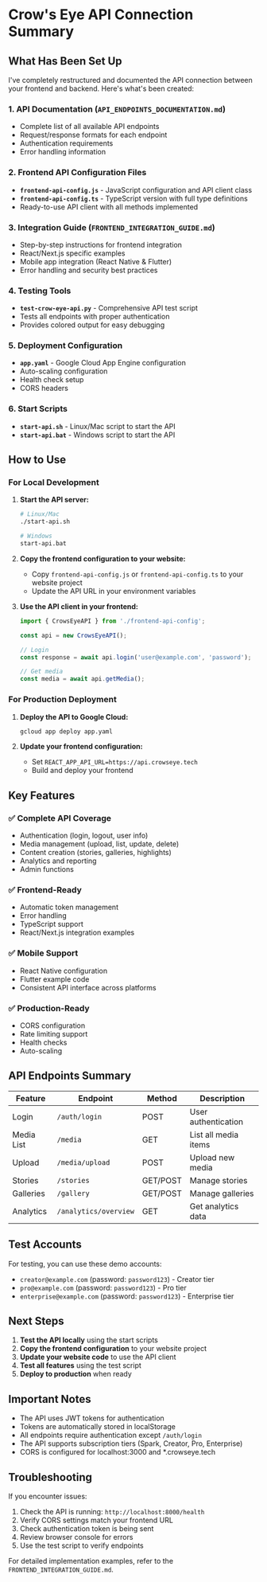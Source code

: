 # Crow's Eye API Connection Summary

## What Has Been Set Up

I've completely restructured and documented the API connection between your frontend and backend. Here's what's been created:

### 1. **API Documentation** (`API_ENDPOINTS_DOCUMENTATION.md`)
- Complete list of all available API endpoints
- Request/response formats for each endpoint
- Authentication requirements
- Error handling information

### 2. **Frontend API Configuration Files**
- **`frontend-api-config.js`** - JavaScript configuration and API client class
- **`frontend-api-config.ts`** - TypeScript version with full type definitions
- Ready-to-use API client with all methods implemented

### 3. **Integration Guide** (`FRONTEND_INTEGRATION_GUIDE.md`)
- Step-by-step instructions for frontend integration
- React/Next.js specific examples
- Mobile app integration (React Native & Flutter)
- Error handling and security best practices

### 4. **Testing Tools**
- **`test-crow-eye-api.py`** - Comprehensive API test script
- Tests all endpoints with proper authentication
- Provides colored output for easy debugging

### 5. **Deployment Configuration**
- **`app.yaml`** - Google Cloud App Engine configuration
- Auto-scaling configuration
- Health check setup
- CORS headers

### 6. **Start Scripts**
- **`start-api.sh`** - Linux/Mac script to start the API
- **`start-api.bat`** - Windows script to start the API

## How to Use

### For Local Development

1. **Start the API server:**
   ```bash
   # Linux/Mac
   ./start-api.sh
   
   # Windows
   start-api.bat
   ```

2. **Copy the frontend configuration to your website:**
   - Copy `frontend-api-config.js` or `frontend-api-config.ts` to your website project
   - Update the API URL in your environment variables

3. **Use the API client in your frontend:**
   ```javascript
   import { CrowsEyeAPI } from './frontend-api-config';
   
   const api = new CrowsEyeAPI();
   
   // Login
   const response = await api.login('user@example.com', 'password');
   
   // Get media
   const media = await api.getMedia();
   ```

### For Production Deployment

1. **Deploy the API to Google Cloud:**
   ```bash
   gcloud app deploy app.yaml
   ```

2. **Update your frontend configuration:**
   - Set `REACT_APP_API_URL=https://api.crowseye.tech`
   - Build and deploy your frontend

## Key Features

### ✅ Complete API Coverage
- Authentication (login, logout, user info)
- Media management (upload, list, update, delete)
- Content creation (stories, galleries, highlights)
- Analytics and reporting
- Admin functions

### ✅ Frontend-Ready
- Automatic token management
- Error handling
- TypeScript support
- React/Next.js integration examples

### ✅ Mobile Support
- React Native configuration
- Flutter example code
- Consistent API interface across platforms

### ✅ Production-Ready
- CORS configuration
- Rate limiting support
- Health checks
- Auto-scaling

## API Endpoints Summary

| Feature | Endpoint | Method | Description |
|---------|----------|--------|-------------|
| Login | `/auth/login` | POST | User authentication |
| Media List | `/media` | GET | List all media items |
| Upload | `/media/upload` | POST | Upload new media |
| Stories | `/stories` | GET/POST | Manage stories |
| Galleries | `/gallery` | GET/POST | Manage galleries |
| Analytics | `/analytics/overview` | GET | Get analytics data |

## Test Accounts

For testing, you can use these demo accounts:
- `creator@example.com` (password: `password123`) - Creator tier
- `pro@example.com` (password: `password123`) - Pro tier
- `enterprise@example.com` (password: `password123`) - Enterprise tier

## Next Steps

1. **Test the API locally** using the start scripts
2. **Copy the frontend configuration** to your website project
3. **Update your website code** to use the API client
4. **Test all features** using the test script
5. **Deploy to production** when ready

## Important Notes

- The API uses JWT tokens for authentication
- Tokens are automatically stored in localStorage
- All endpoints require authentication except `/auth/login`
- The API supports subscription tiers (Spark, Creator, Pro, Enterprise)
- CORS is configured for localhost:3000 and *.crowseye.tech

## Troubleshooting

If you encounter issues:
1. Check the API is running: `http://localhost:8000/health`
2. Verify CORS settings match your frontend URL
3. Check authentication token is being sent
4. Review browser console for errors
5. Use the test script to verify endpoints

For detailed implementation examples, refer to the `FRONTEND_INTEGRATION_GUIDE.md`.